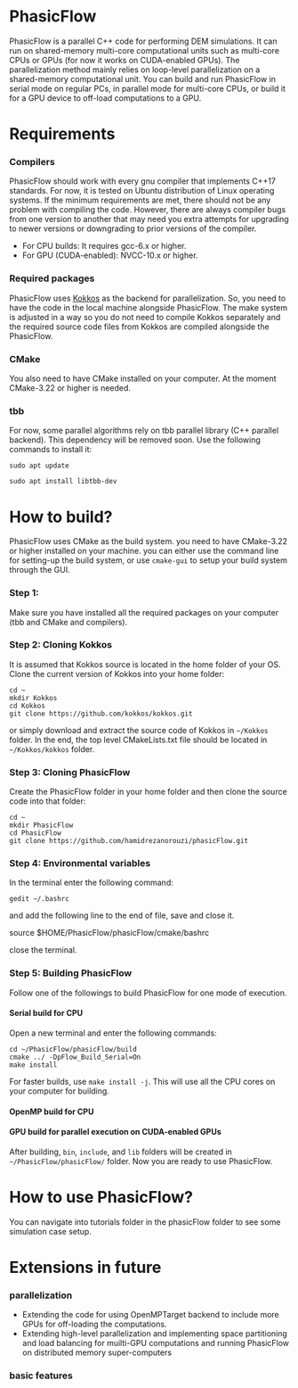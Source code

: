 # PhasicFlow
PhasicFlow is a parallel C++ code for performing DEM simulations. It can run on shared-memory multi-core computational units such as multi-core CPUs or GPUs (for now it works on CUDA-enabled GPUs). The parallelization method mainly relies on loop-level parallelization on a shared-memory computational unit. You can build and run PhasicFlow in serial mode on regular PCs, in parallel mode for multi-core CPUs, or build it for a GPU device to off-load computations to a GPU. 



# Requirements
### Compilers
PhasicFlow should work with every gnu compiler that implements C++17 standards. For now, it is tested on Ubuntu distribution of Linux operating systems. If the minimum requirements are met, there should not be any problem with compiling the code. However, there are always compiler bugs from one version to another that may need you extra attempts for upgrading to newer versions or downgrading to prior versions of the compiler.
* For CPU builds: It requires gcc-6.x or higher. 
* For GPU (CUDA-enabled): NVCC-10.x or higher.

### Required packages
PhasicFlow uses [Kokkos]( https://github.com/kokkos/kokkos) as the backend for parallelization. So, you need to  have the code in the local machine alongside PhasicFlow. The make system is adjusted in a way so you do not need to compile Kokkos separately and the required source code files from Kokkos are compiled alongside the PhasicFlow.

### CMake
You also need to have CMake installed on your computer. At the moment CMake-3.22 or higher is needed.

### tbb
For now, some parallel algorithms rely on tbb parallel library (C++ parallel backend). This dependency will be removed soon. Use the following commands to install it:

`sudo apt update`

`sudo apt install libtbb-dev`

# How to build? 
PhasicFlow uses CMake as the build system. you need to have CMake-3.22 or higher installed on your machine. you can either use the command line for setting-up the build system, or use `cmake-gui` to setup your build system through the GUI. 
### Step 1:
Make sure you have installed all the required packages on your computer (tbb and CMake and compilers). 
### Step 2: Cloning Kokkos
It is assumed that Kokkos source is located in the home folder of your OS. Clone the current version of Kokkos into your home folder:

```
cd ~
mkdir Kokkos
cd Kokkos
git clone https://github.com/kokkos/kokkos.git
```

or simply download and extract the source code of Kokkos in `~/Kokkos` folder. In the end, the top level CMakeLists.txt file should be located in `~/Kokkos/kokkos` folder. 

### Step 3: Cloning PhasicFlow
Create the PhasicFlow folder in your home folder and then clone the source code into that folder:

```
cd ~
mkdir PhasicFlow
cd PhasicFlow
git clone https://github.com/hamidrezanorouzi/phasicFlow.git
```
### Step 4: Environmental variables
In the terminal enter the following command:

`gedit ~/.bashrc`

and add the following line to the end of file, save and close it.

source $HOME/PhasicFlow/phasicFlow/cmake/bashrc

close the terminal. 

### Step 5: Building PhasicFlow
Follow one of the followings to build PhasicFlow for one mode of execution.
#### Serial build for CPU
Open a new terminal and enter the following commands:
```
cd ~/PhasicFlow/phasicFlow/build
cmake ../ -DpFlow_Build_Serial=On
make install
```
For faster builds, use `make install -j`. This will use all the CPU cores on your computer for building. 
#### OpenMP build for CPU
 
#### GPU build for parallel execution on CUDA-enabled GPUs



After building, `bin`, `include`, and `lib` folders will be created in `~/PhasicFlow/phasicFlow/` folder. Now you are ready to use PhasicFlow.
 
# How to use PhasicFlow?
You can navigate into tutorials folder in the phasicFlow folder to see some simulation case setup.

# Extensions in future
### parallelization 
* Extending the code for using OpenMPTarget backend to include more GPUs for off-loading the computations. 
* Extending high-level parallelization and implementing space partitioning and load balancing for muilti-GPU computations and running PhasicFlow on distributed memory super-computers 
 
### basic features
